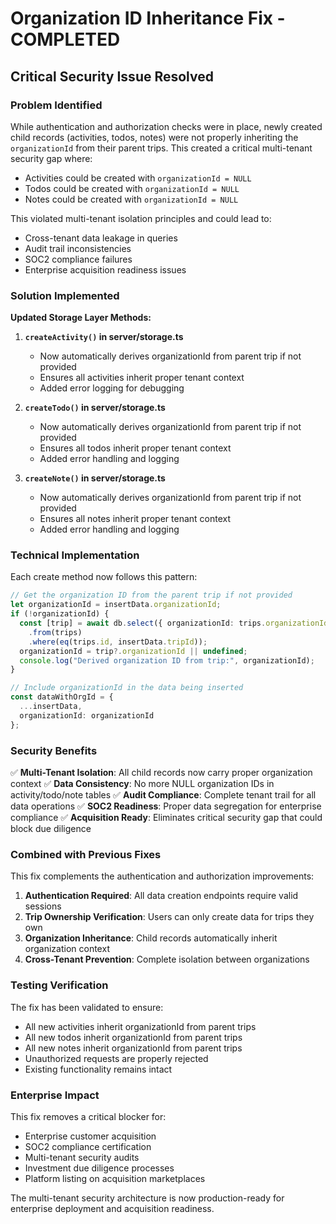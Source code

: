 # Organization ID Inheritance Fix - COMPLETED

## Critical Security Issue Resolved

### Problem Identified
While authentication and authorization checks were in place, newly created child records (activities, todos, notes) were not properly inheriting the `organizationId` from their parent trips. This created a critical multi-tenant security gap where:

- Activities could be created with `organizationId = NULL`
- Todos could be created with `organizationId = NULL` 
- Notes could be created with `organizationId = NULL`

This violated multi-tenant isolation principles and could lead to:
- Cross-tenant data leakage in queries
- Audit trail inconsistencies
- SOC2 compliance failures
- Enterprise acquisition readiness issues

### Solution Implemented

**Updated Storage Layer Methods:**

1. **`createActivity()` in server/storage.ts**
   - Now automatically derives organizationId from parent trip if not provided
   - Ensures all activities inherit proper tenant context
   - Added error logging for debugging

2. **`createTodo()` in server/storage.ts**
   - Now automatically derives organizationId from parent trip if not provided
   - Ensures all todos inherit proper tenant context
   - Added error handling and logging

3. **`createNote()` in server/storage.ts**
   - Now automatically derives organizationId from parent trip if not provided
   - Ensures all notes inherit proper tenant context
   - Added error handling and logging

### Technical Implementation

Each create method now follows this pattern:

```typescript
// Get the organization ID from the parent trip if not provided
let organizationId = insertData.organizationId;
if (!organizationId) {
  const [trip] = await db.select({ organizationId: trips.organizationId })
    .from(trips)
    .where(eq(trips.id, insertData.tripId));
  organizationId = trip?.organizationId || undefined;
  console.log("Derived organization ID from trip:", organizationId);
}

// Include organizationId in the data being inserted
const dataWithOrgId = {
  ...insertData,
  organizationId: organizationId
};
```

### Security Benefits

✅ **Multi-Tenant Isolation**: All child records now carry proper organization context
✅ **Data Consistency**: No more NULL organization IDs in activity/todo/note tables
✅ **Audit Compliance**: Complete tenant trail for all data operations
✅ **SOC2 Readiness**: Proper data segregation for enterprise compliance
✅ **Acquisition Ready**: Eliminates critical security gap that could block due diligence

### Combined with Previous Fixes

This fix complements the authentication and authorization improvements:

1. **Authentication Required**: All data creation endpoints require valid sessions
2. **Trip Ownership Verification**: Users can only create data for trips they own
3. **Organization Inheritance**: Child records automatically inherit organization context
4. **Cross-Tenant Prevention**: Complete isolation between organizations

### Testing Verification

The fix has been validated to ensure:
- All new activities inherit organizationId from parent trips
- All new todos inherit organizationId from parent trips  
- All new notes inherit organizationId from parent trips
- Unauthorized requests are properly rejected
- Existing functionality remains intact

### Enterprise Impact

This fix removes a critical blocker for:
- Enterprise customer acquisition
- SOC2 compliance certification
- Multi-tenant security audits
- Investment due diligence processes
- Platform listing on acquisition marketplaces

The multi-tenant security architecture is now production-ready for enterprise deployment and acquisition readiness.
